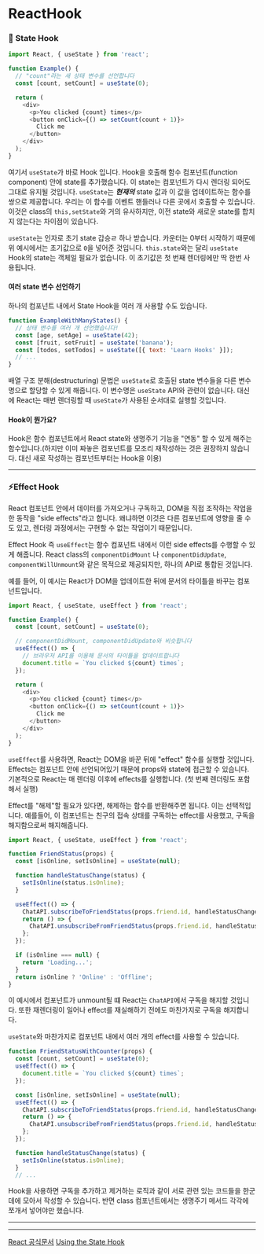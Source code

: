 # ReactHook
### 📌 State Hook
```javascript
import React, { useState } from 'react';

function Example() {
  // "count"라는 새 상태 변수를 선언합니다
  const [count, setCount] = useState(0);

  return (
    <div>
      <p>You clicked {count} times</p>
      <button onClick={() => setCount(count + 1)}>
        Click me
      </button>
    </div>
  );
}
```
여기서 `useState`가 바로 Hook 입니다.
Hook을 호출해 함수 컴포넌트(function component) 안에 state를 추가했습니다.
이 state는 컴포넌트가 다시 렌더링 되어도 그대로 유지될 것입니다.
`useState`는 ***현재의*** state 값과 이 값을 업데이트하는 함수를 쌍으로 제공합니다.
우리는 이 함수를 이벤트 핸들러나 다른 곳에서 호출할 수 있습니다. 
이것은 class의 `this,setState`와 거의 유사하지만, 이전 state와 새로운 state를 합치지 않는다는 차이점이 있습니다.

`useState`는 인자로 초기 state 갑승ㄹ 하나 받습니다. 카운터는 0부터 시작하기 때문에 위 예시에서는 초기값으로 `0`을 넣어준 것입니다. 
`this.state`와는 달리 `useState` Hook의 state는 객체일 필요가 없습니다. 
이 초기값은 첫 번째 렌더링에만 딱 한번 사용됩니다.

#### 여러 state 변수 선언하기
하나의 컴포넌트 내에서 State Hook을 여러 개 사용할 수도 있습니다.
```javascript
function ExampleWithManyStates() {
  // 상태 변수를 여러 개 선언했습니다!
  const [age, setAge] = useState(42);
  const [fruit, setFruit] = useState('banana');
  const [todos, setTodos] = useState([{ text: 'Learn Hooks' }]);
  // ...
}
```
배열 구조 분해(destructuring) 문법은 `useState`로 호출된 state 변수들을 다른 변수명으로 할당할 수 있게 해줍니다.
이 변수명은 `useState` API와 관련이 없습니다.
대신에 React는 매번 렌더링할 때 `useState`가 사용된 순서대로 실행할 것입니다.

#### Hook이 뭔가요?
Hook은 함수 컴포넌트에서 React state와 생명주기 기능을 "연동" 할 수 있게 해주는 함수입니다.(하지만 이미 짜놓은 컴포넌트를 모조리 재작성하는 것은 권장하지 않습니다. 대신 새로 작성하는 컴포넌트부터는 Hook을 이용)

---

### ⚡️Effect Hook
React 컴포넌트 안에서 데이터를 가져오거나 구독하고, DOM을 직접 조작하는 작업을 한 동작을 "side effects"라고 합니다.
왜냐하면 이것은 다른 컴포넌트에 영향을 줄 수도 있고, 렌더링 과정에서는 구현할 수 없는 작업이기 때문입니다.

Effect Hook 즉 `useEffect`는 함수 컴포넌트 내에서 이런 side effects를 수행할 수 있게 해줍니다. 
React class의 `componentDidMount` 나 `componentDidUpdate`, `componentWillUnmount`와 같은 목적으로 제공되지만, 하나의 API로 통합된 것입니다.

예를 들어, 이 예시는 React가 DOM을 업데이트한 뒤에 문서의 타이틀을 바꾸는 컴포넌트입니다.
```javascript
import React, { useState, useEffect } from 'react';

function Example() {
  const [count, setCount] = useState(0);

  // componentDidMount, componentDidUpdate와 비슷합니다
  useEffect(() => {
    // 브라우저 API를 이용해 문서의 타이틀을 업데이트합니다
    document.title = `You clicked ${count} times`;
  });

  return (
    <div>
      <p>You clicked {count} times</p>
      <button onClick={() => setCount(count + 1)}>
        Click me
      </button>
    </div>
  );
}
```
`useEffect`를 사용하면, React는 DOM을 바꾼 뒤에 "effect" 함수를 실행할 것입니다.
Effects는 컴포넌트 안에 선언되어있기 때문에 props와 state에 접근할 수 있습니다.
기본적으로 React는 매 렌더링 이후에 effects를 실행합니다.
(첫 번째 렌더링도 포함해서 실행)

Effect를 "해제"할 필요가 있다면, 해제하는 함수를 반환해주면 됩니다.
이는 선택적입니다. 예를들어, 이 컴포넌트는 친구의 접속 상태를 구독하는 effect를 사용했고, 구독을 해지함으로써 해지해줍니다.

```javascript
import React, { useState, useEffect } from 'react';

function FriendStatus(props) {
  const [isOnline, setIsOnline] = useState(null);

  function handleStatusChange(status) {
    setIsOnline(status.isOnline);
  }

  useEffect(() => {
    ChatAPI.subscribeToFriendStatus(props.friend.id, handleStatusChange);
    return () => {
      ChatAPI.unsubscribeFromFriendStatus(props.friend.id, handleStatusChange);
    };
  });

  if (isOnline === null) {
    return 'Loading...';
  }
  return isOnline ? 'Online' : 'Offline';
}
```
이 예시에서 컴포넌트가 unmount될 떄 React는 `ChatAPI`에서 구독을 해지할 것입니다. 또한 재렌더링이 일어나 effect를 재실해하기 전에도 마찬가지로 구독을 해지합니다.

`useState`와 마찬가지로 컴포넌트 내에서 여러 개의 effect를 사용할 수 있습니다.

```javascript
function FriendStatusWithCounter(props) {
  const [count, setCount] = useState(0);
  useEffect(() => {
    document.title = `You clicked ${count} times`;
  });

  const [isOnline, setIsOnline] = useState(null);
  useEffect(() => {
    ChatAPI.subscribeToFriendStatus(props.friend.id, handleStatusChange);
    return () => {
      ChatAPI.unsubscribeFromFriendStatus(props.friend.id, handleStatusChange);
    };
  });

  function handleStatusChange(status) {
    setIsOnline(status.isOnline);
  }
  // ...
```
Hook을 사용하면 구독을 추가하고 제거하는 로직과 같이 서로 관련 있는 코드들을 한군데에 모아서 작성할 수 있습니다. 
반면 class 컴포넌트에서는 생명주기 메서드 각각에 쪼개서 넣어야만 했습니다.

---









---
[React 공식문서](https://ko.reactjs.org/docs/hooks-overview.html)
[Using the State Hook](https://ko.reactjs.org/docs/hooks-state.html)

